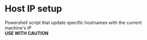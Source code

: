 # Host IP setup
Powershell script that update specific hostnames with the current machine's IP  
**USE WITH CAUTION**
